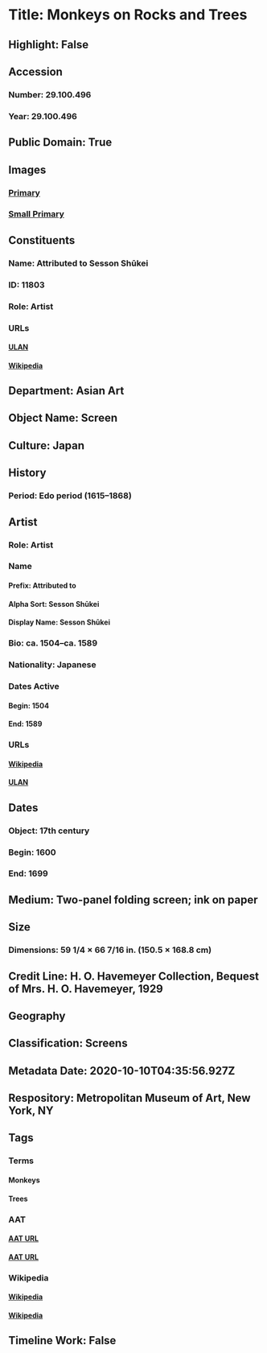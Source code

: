 # Title: Monkeys on Rocks and Trees
## Highlight: False
## Accession
### Number: 29.100.496
### Year: 29.100.496
## Public Domain: True
## Images
### [Primary](https://images.metmuseum.org/CRDImages/as/original/DP105849.jpg)
### [Small Primary](https://images.metmuseum.org/CRDImages/as/web-large/DP105849.jpg)
## Constituents
### Name: Attributed to Sesson Shūkei
### ID: 11803
### Role: Artist
### URLs
#### [ULAN](http://vocab.getty.edu/page/ulan/500121057)
#### [Wikipedia](https://www.wikidata.org/wiki/Q3480606)
## Department: Asian Art
## Object Name: Screen
## Culture: Japan
## History
### Period: Edo period (1615–1868)
## Artist
### Role: Artist
### Name
#### Prefix: Attributed to
#### Alpha Sort: Sesson Shūkei
#### Display Name: Sesson Shūkei
### Bio: ca. 1504–ca. 1589
### Nationality: Japanese
### Dates Active
#### Begin: 1504
#### End: 1589
### URLs
#### [Wikipedia](https://www.wikidata.org/wiki/Q3480606)
#### [ULAN](http://vocab.getty.edu/page/ulan/500121057)
## Dates
### Object: 17th century
### Begin: 1600
### End: 1699
## Medium: Two-panel folding screen; ink on paper
## Size
### Dimensions: 59 1/4 × 66 7/16 in. (150.5 × 168.8 cm)
## Credit Line: H. O. Havemeyer Collection, Bequest of Mrs. H. O. Havemeyer, 1929
## Geography
## Classification: Screens
## Metadata Date: 2020-10-10T04:35:56.927Z
## Respository: Metropolitan Museum of Art, New York, NY
## Tags
### Terms
#### Monkeys
#### Trees
### AAT
#### [AAT URL](http://vocab.getty.edu/page/aat/300250028)
#### [AAT URL](http://vocab.getty.edu/page/aat/300132410)
### Wikipedia
#### [Wikipedia]()
#### [Wikipedia]()
## Timeline Work: False